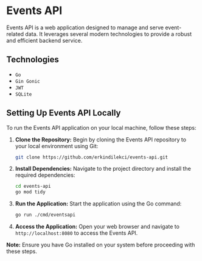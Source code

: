 # Events API
Events API is a web application designed to manage and serve event-related data. It leverages several modern technologies to provide a robust and efficient backend service.

## Technologies

- `Go`
- `Gin Gonic`
- `JWT`
- `SQLite`

## Setting Up Events API Locally

To run the Events API application on your local machine, follow these steps:

1. **Clone the Repository:**
   Begin by cloning the Events API repository to your local environment using Git:
   ```bash
   git clone https://github.com/erkindilekci/events-api.git
   ```

2. **Install Dependencies:**
   Navigate to the project directory and install the required dependencies:
   ```bash
   cd events-api
   go mod tidy
   ```

3. **Run the Application:**
   Start the application using the Go command:
   ```bash
   go run ./cmd/eventsapi
   ```

4. **Access the Application:**
   Open your web browser and navigate to `http://localhost:8080` to access the Events API.

**Note:** Ensure you have Go installed on your system before proceeding with these steps.